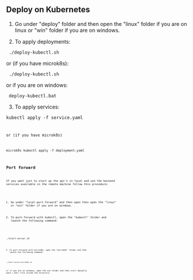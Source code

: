 ## Deploy on Kubernetes

1. Go under "deploy" folder and then open the "linux" folder if you are on linux or "win" folder if you are on windows.

2. To apply deployments:

<code> ./deploy-kubectl.sh</code>

or (if you have microk8s):

<code> ./deploy-kubectl.sh</code>

or if you are on windows:

<code> deploy-kubectl.bat</code>


3. To apply services:

<code>kubectl apply -f service.yaml<code>

or (if you have microk8s)

<code>microk8s kubectl apply -f deployment.yaml<code>

## Port forward

If you want just to start up the api's in local and use the backend services available in the remote machine follow this procedure:

1. Go under "local-port-forward" and then open then open the "linux" or "win" folder if you are on windows.

2. To port-forward with kubectl, open the "kubectl" folder and launch the following command:

<code>./start-server.sh<code>

3. To port-forward with microk8s, open the "microk8s" folder and then launch the following command:

<code>./start-server-microk8s.sh</code>

or if you are on windows, open the win folder and then start manually each (.bat) file inside the directory